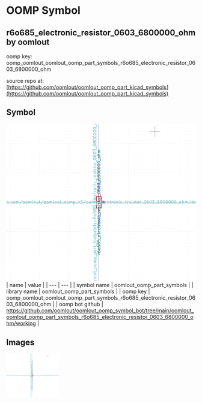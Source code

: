 # OOMP Symbol  
## r6o685_electronic_resistor_0603_6800000_ohm  by oomlout  
  
oomp key: oomp_oomlout_oomlout_oomp_part_symbols_r6o685_electronic_resistor_0603_6800000_ohm  
  
source repo at: [https://github.com/oomlout/oomlout_oomp_part_kicad_symbols](https://github.com/oomlout/oomlout_oomp_part_kicad_symbols)  
## Symbol  
  
[![working.png](working_600.png)](working.png)  
| name | value | 
| --- | --- | 
| symbol name | oomlout_oomp_part_symbols | 
| library name | oomlout_oomp_part_symbols | 
| oomp key | oomp_oomlout_oomlout_oomp_part_symbols_r6o685_electronic_resistor_0603_6800000_ohm | 
| oomp bot github | https://github.com/oomlout/oomlout_oomp_symbol_bot/tree/main/oomlout_oomlout_oomp_part_symbols_r6o685_electronic_resistor_0603_6800000_ohm/working | 
## Images  
  
[![working.png](working_140.png)](working.png)  
